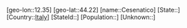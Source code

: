 ﻿---
location: [44.22,12.35]
type: City
tags:
- geo/City


SpocWebEntityId: 29535
isDeleted: false
confidential: public

---
[geo-lon::12.35]
[geo-lat::44.22]
[name::Cesenatico]
[State::]
[Country::[Italy](geo/Continent/Europe/Italy.md)]
[StateId::]
[Population::]
[Unknown::]

